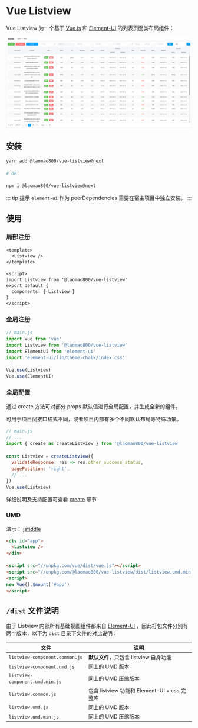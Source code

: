 # Vue Listview

Vue Listview 为一个基于 [Vue.js](https://cn.vuejs.org/) 和 [Element-UI](http://element.eleme.io/) 的列表页面类布局组件：

![预览](./preview.png)

## 安装

```bash
yarn add @laomao800/vue-listview@next

# OR

npm i @laomao800/vue-listview@next
```

::: tip 提示
`element-ui` 作为 peerDependencies 需要在宿主项目中独立安装。
:::

## 使用

### 局部注册

```vue
<template>
  <Listview />
</template>

<script>
import Listview from '@laomao800/vue-listview'
export default {
  components: { Listview }
}
</script>
```

### 全局注册

```js
// main.js
import Vue from 'vue'
import Listview from '@laomao800/vue-listview'
import ElementUI from 'element-ui'
import 'element-ui/lib/theme-chalk/index.css'

Vue.use(Listview)
Vue.use(ElementUI)
```

### 全局配置 <Badge text="2.0.0+" />

通过 create 方法可对部分 props 默认值进行全局配置，并生成全新的组件。

可用于项目间接口格式不同，或者项目内部有多个不同默认布局等特殊场景。

```js
// main.js
// ...
import { create as createListview } from '@laomao800/vue-listview'

const Listview = createListview({
  validateResponse: res => res.other_success_status,
  pagePosition: 'right',
  // ...
})
Vue.use(Listview)
```

详细说明及支持配置可查看 [create](create.md) 章节

### UMD

演示： [jsfiddle](https://jsfiddle.net/laomao800/92Lvg1rn/4/)

```html
<div id="app">
  <Listview />
</div>

<script src="//unpkg.com/vue/dist/vue.js"></script>
<script src="//unpkg.com/@laomao800/vue-listview/dist/listview.umd.min.js"></script>
<script>
new Vue().$mount('#app')
</script>
```

## `/dist` 文件说明

由于 Listview 内部所有基础视图组件都来自 [Element-UI](http://element.eleme.io/) ，因此打包文件分别有两个版本，以下为 `dist` 目录下文件的对比说明：

| 文件                            | 说明                                         |
| ------------------------------- | -------------------------------------------- |
| `listview-component.common.js`  | **默认文件**，只包含 listview 自身功能       |
| `listview-component.umd.js`     | 同上的 UMD 版本                              |
| `listview-component.umd.min.js` | 同上的 UMD 压缩版本                          |
| `listview.common.js`            | 包含 listview 功能和 Element-UI + css 完整库 |
| `listview.umd.js`               | 同上的 UMD 版本                              |
| `listview.umd.min.js`           | 同上的 UMD 压缩版本                          |
